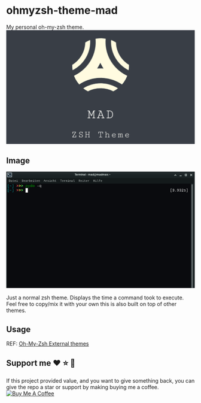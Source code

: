# ohmyzsh-theme-mad
My personal oh-my-zsh theme.
![logo](https://raw.githubusercontent.com//MartinWie/ohmyzsh-theme-mad/master/logo.png)

## Image
![mad](https://raw.githubusercontent.com//MartinWie/ohmyzsh-theme-mad/master/mad.png)

Just a normal zsh theme.
Displays the time a command took to execute. Feel free to copy/mix it with your own this is also built on top of other themes.

## Usage
REF: [Oh-My-Zsh External themes](https://github.com/ohmyzsh/ohmyzsh/wiki/External-themes)

## Support me :heart: :star: :money_with_wings:
If this project provided value, and you want to give something back, you can give the repo a star or support by making buying me a coffee.
<a href="https://buymeacoffee.com/MartinWie" target="_blank"><img src="https://cdn.buymeacoffee.com/buttons/v2/default-blue.png" alt="Buy Me A Coffee" width="170"></a>
